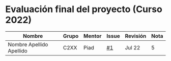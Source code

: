 # Evaluación final del proyecto (Curso 2022)

| Nombre                   | Grupo | Mentor           | Issue                                            | Revisión | Nota |
|--------------------------|-------|------------------|--------------------------------------------------|----------|------|
| Nombre Apellido Apellido | C2XX  | Piad             | [#1](https://github.com/matcom/domino/issues/1)  | Jul 22   |5     |

